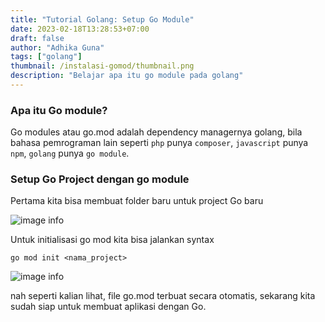 ```yaml
---
title: "Tutorial Golang: Setup Go Module"
date: 2023-02-18T13:28:53+07:00
draft: false
author: "Adhika Guna"
tags: ["golang"]
thumbnail: /instalasi-gomod/thumbnail.png
description: "Belajar apa itu go module pada golang"
---
```


### Apa itu Go module?

Go modules atau go.mod adalah dependency managernya golang, bila bahasa pemrograman lain seperti `php` punya `composer`, `javascript` punya `npm`, `golang` punya `go module`.

### Setup Go Project dengan go module

Pertama kita bisa membuat folder baru untuk project Go baru

![image info](/instalasi-gomod/create-new-project.jpg)

Untuk initialisasi go mod kita bisa jalankan syntax

`go mod init <nama_project>`

![image info](/instalasi-gomod/gomod-init.jpg)

nah seperti kalian lihat, file go.mod terbuat secara otomatis, sekarang kita sudah siap untuk membuat aplikasi dengan Go.





